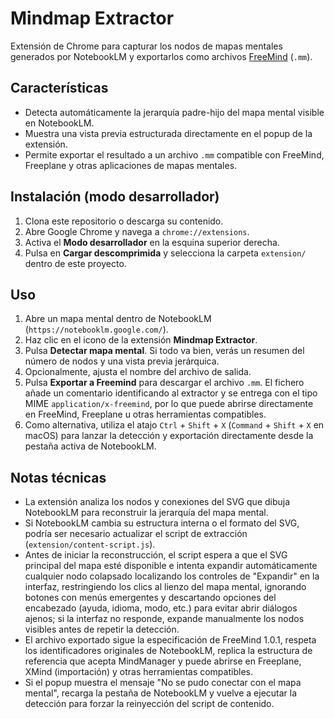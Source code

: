 # Mindmap Extractor

Extensión de Chrome para capturar los nodos de mapas mentales generados por NotebookLM y exportarlos como archivos [FreeMind](https://freemind.sourceforge.net/) (`.mm`).

## Características

- Detecta automáticamente la jerarquía padre-hijo del mapa mental visible en NotebookLM.
- Muestra una vista previa estructurada directamente en el popup de la extensión.
- Permite exportar el resultado a un archivo `.mm` compatible con FreeMind, Freeplane y otras aplicaciones de mapas mentales.

## Instalación (modo desarrollador)

1. Clona este repositorio o descarga su contenido.
2. Abre Google Chrome y navega a `chrome://extensions`.
3. Activa el **Modo desarrollador** en la esquina superior derecha.
4. Pulsa en **Cargar descomprimida** y selecciona la carpeta `extension/` dentro de este proyecto.

## Uso

1. Abre un mapa mental dentro de NotebookLM (`https://notebooklm.google.com/`).
2. Haz clic en el icono de la extensión **Mindmap Extractor**.
3. Pulsa **Detectar mapa mental**. Si todo va bien, verás un resumen del número de nodos y una vista previa jerárquica.
4. Opcionalmente, ajusta el nombre del archivo de salida.
5. Pulsa **Exportar a Freemind** para descargar el archivo `.mm`. El fichero añade un comentario identificando al extractor y se entrega con el tipo MIME `application/x-freemind`, por lo que puede abrirse directamente en FreeMind, Freeplane u otras herramientas compatibles.
6. Como alternativa, utiliza el atajo `Ctrl` + `Shift` + `X` (`Command` + `Shift` + `X` en macOS) para lanzar la detección y exportación directamente desde la pestaña activa de NotebookLM.

## Notas técnicas

- La extensión analiza los nodos y conexiones del SVG que dibuja NotebookLM para reconstruir la jerarquía del mapa mental.
- Si NotebookLM cambia su estructura interna o el formato del SVG, podría ser necesario actualizar el script de extracción (`extension/content-script.js`).
- Antes de iniciar la reconstrucción, el script espera a que el SVG principal del mapa esté disponible e intenta expandir automáticamente cualquier nodo colapsado localizando los controles de "Expandir" en la interfaz, restringiendo los clics al lienzo del mapa mental, ignorando botones con menús emergentes y descartando opciones del encabezado (ayuda, idioma, modo, etc.) para evitar abrir diálogos ajenos; si la interfaz no responde, expande manualmente los nodos visibles antes de repetir la detección.
- El archivo exportado sigue la especificación de FreeMind 1.0.1, respeta los identificadores originales de NotebookLM, replica la estructura de referencia que acepta MindManager y puede abrirse en Freeplane, XMind (importación) y otras herramientas compatibles.
- Si el popup muestra el mensaje "No se pudo conectar con el mapa mental", recarga la pestaña de NotebookLM y vuelve a ejecutar la detección para forzar la reinyección del script de contenido.
